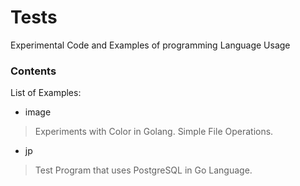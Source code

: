 # Tests
Experimental Code and Examples of programming Language Usage

### Contents

List of Examples:

* image

>Experiments with Color in Golang. Simple File Operations.

* jp

>Test Program that uses PostgreSQL in Go Language.
